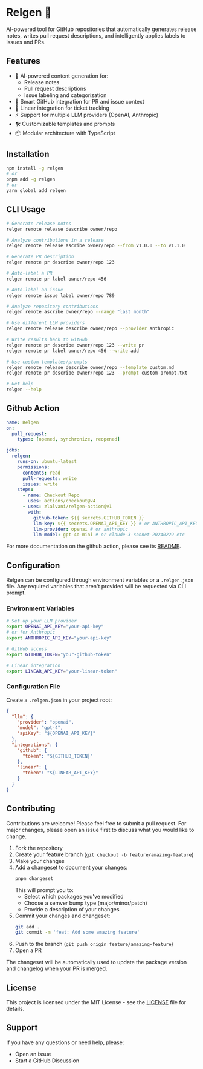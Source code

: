 # Relgen 📝

AI-powered tool for GitHub repositories that automatically generates release notes, writes pull request descriptions, and intelligently applies labels to issues and PRs.

## Features

- 🤖 AI-powered content generation for:
  - Release notes
  - Pull request descriptions
  - Issue labeling and categorization
- 🔄 Smart GitHub integration for PR and issue context
- 🎯 Linear integration for ticket tracking
- ⚡ Support for multiple LLM providers (OpenAI, Anthropic)
- 🛠️ Customizable templates and prompts
- 📦 Modular architecture with TypeScript

## Installation

```bash
npm install -g relgen
# or
pnpm add -g relgen
# or
yarn global add relgen
```

## CLI Usage

```bash
# Generate release notes
relgen remote release describe owner/repo

# Analyze contributions in a release
relgen remote release ascribe owner/repo --from v1.0.0 --to v1.1.0

# Generate PR description
relgen remote pr describe owner/repo 123

# Auto-label a PR
relgen remote pr label owner/repo 456

# Auto-label an issue
relgen remote issue label owner/repo 789

# Analyze repository contributions
relgen remote ascribe owner/repo --range "last month"

# Use different LLM providers
relgen remote release describe owner/repo --provider anthropic

# Write results back to GitHub
relgen remote pr describe owner/repo 123 --write pr
relgen remote pr label owner/repo 456 --write add

# Use custom templates/prompts
relgen remote release describe owner/repo --template custom.md
relgen remote pr describe owner/repo 123 --prompt custom-prompt.txt

# Get help
relgen --help
```

## Github Action

```yaml
name: Relgen
on:
  pull_request:
    types: [opened, synchronize, reopened]

jobs:
  relgen:
    runs-on: ubuntu-latest
    permissions:
      contents: read
      pull-requests: write
      issues: write
    steps:
      - name: Checkout Repo
        uses: actions/checkout@v4
      - uses: zlalvani/relgen-action@v1
        with:
          github-token: ${{ secrets.GITHUB_TOKEN }}
          llm-key: ${{ secrets.OPENAI_API_KEY }} # or ANTHROPIC_API_KEY
          llm-provider: openai # or anthropic
          llm-model: gpt-4o-mini # or claude-3-sonnet-20240229 etc
```

For more documentation on the github action, please see its [README](https://github.com/zlalvani/relgen-action).

## Configuration

Relgen can be configured through environment variables or a `.relgen.json` file. Any required variables that aren't provided will be requested via CLI prompt.

### Environment Variables
```bash
# Set up your LLM provider
export OPENAI_API_KEY="your-api-key"
# or for Anthropic
export ANTHROPIC_API_KEY="your-api-key"

# GitHub access
export GITHUB_TOKEN="your-github-token"

# Linear integration
export LINEAR_API_KEY="your-linear-token"
```

### Configuration File
Create a `.relgen.json` in your project root:

```json
{
  "llm": {
    "provider": "openai",
    "model": "gpt-4",
    "apiKey": "${OPENAI_API_KEY}"
  },
  "integrations": {
    "github": {
      "token": "${GITHUB_TOKEN}"
    },
    "linear": {
      "token": "${LINEAR_API_KEY}" 
    }
  }
}
```

## Contributing

Contributions are welcome! Please feel free to submit a pull request. For major changes, please open an issue first to discuss what you would like to change.

1. Fork the repository
2. Create your feature branch (`git checkout -b feature/amazing-feature`)
3. Make your changes
4. Add a changeset to document your changes:
   ```bash
   pnpm changeset
   ```
   This will prompt you to:
   - Select which packages you've modified
   - Choose a semver bump type (major/minor/patch)
   - Provide a description of your changes
5. Commit your changes and changeset:
   ```bash
   git add .
   git commit -m 'feat: Add some amazing feature'
   ```
6. Push to the branch (`git push origin feature/amazing-feature`)
7. Open a PR

The changeset will be automatically used to update the package version and changelog when your PR is merged.

## License

This project is licensed under the MIT License - see the [LICENSE](LICENSE) file for details.

## Support

If you have any questions or need help, please:
- Open an issue
- Start a GitHub Discussion
